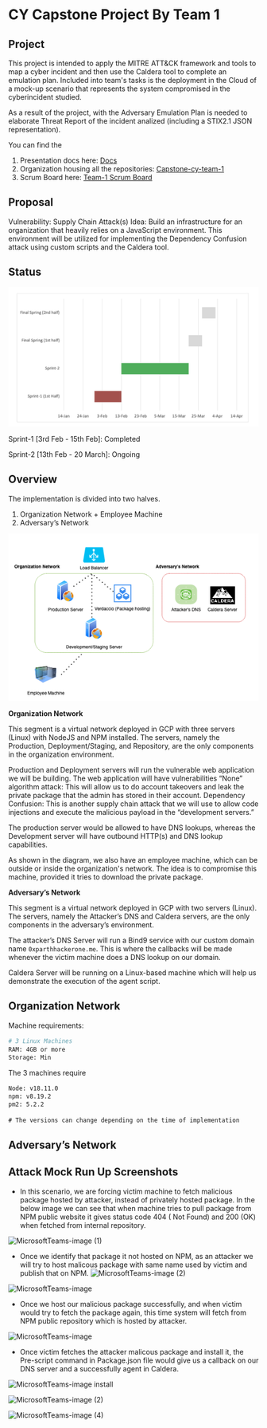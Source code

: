 # CY Capstone Project By Team 1

## Project 

This project is intended to apply the MITRE ATT&CK framework and tools to map a cyber incident and then use the Caldera tool to complete an emulation plan. Included into team's tasks is the deployment in the Cloud of a mock-up scenario that represents the system compromised in the cyberincident studied. 

As a result of the project, with the Adversary Emulation Plan is needed to elaborate Threat Report of the incident analized (including a STIX2.1 JSON representation). 

You can find the 
1. Presentation docs here: [Docs](https://github.com/capstone-cy-team-1/capstone-cy-team-1.github.io/tree/main/public)
2. Organization housing all the repositories: [Capstone-cy-team-1](https://github.com/capstone-cy-team-1/)
3. Scrum Board here: [Team-1 Scrum Board](https://github.com/orgs/capstone-cy-team-1/projects/1)

## Proposal 

Vulnerability: Supply Chain Attack(s)
Idea: Build an infrastructure for an organization that heavily relies on a JavaScript environment. This environment will be utilized for implementing the Dependency Confusion attack using custom scripts and the Caldera tool.

## Status

![](/public/chart.png)

Sprint-1 [3rd Feb - 15th Feb]:  Completed 

Sprint-2 [13th Feb - 20 March]:  Ongoing 


## Overview

The implementation is divided into two halves.
1. Organization Network + Employee Machine
2. Adversary’s Network

![](/public/file_1.drawio.png)

**Organization Network**

This segment is a virtual network deployed in GCP with three servers (Linux) with NodeJS and NPM installed. The servers, namely the Production, Deployment/Staging, and Repository, are the only components in the organization environment.

Production and Deployment servers will run the vulnerable web application we will be building. The web application will have vulnerabilities 
“None” algorithm attack:  This will allow us to do account takeovers and leak the private package that the admin has stored in their account.
Dependency Confusion: This is another supply chain attack that we will use to allow code injections and execute the malicious payload in the “development servers.”

The production server would be allowed to have DNS lookups, whereas the Development server will have outbound HTTP(s) and DNS lookup capabilities.

As shown in the diagram, we also have an employee machine, which can be outside or inside the organization's network. The idea is to compromise this machine, provided it tries to download the private package.


**Adversary’s Network**

This segment is a virtual network deployed in GCP with two servers (Linux). The servers, namely the Attacker’s DNS and Caldera servers, are the only components in the adversary’s environment.

The attacker’s DNS Server will run a Bind9 service with our custom domain name `0xparthhackerone.me`. This is where the callbacks will be made whenever the victim machine does a DNS lookup on our domain.

Caldera Server will be running on a Linux-based machine which will help us demonstrate the execution of the agent script.

## Organization Network

Machine requirements:

```bash
# 3 Linux Machines
RAM: 4GB or more
Storage: Min
```

The 3 machines require 

```
Node: v18.11.0
npm: v8.19.2
pm2: 5.2.2

# The versions can change depending on the time of implementation
```

## Adversary’s Network

## Attack Mock Run Up Screenshots
- In this scenario, we are forcing victim machine to fetch malicious package hosted by attacker, instead of privately hosted package. In the below image we can see that when machine tries to pull package from NPM public website it gives status code 404 ( Not Found) and 200 (OK) when fetched from internal repository.

![MicrosoftTeams-image (1)](https://user-images.githubusercontent.com/86850255/225090333-164a39e2-faa4-4a91-99a3-f8edc56598be.png)

- Once we identify that package it not hosted on NPM, as an attacker we will try to host malicous package with same name used by victim and publish that on NPM.
![MicrosoftTeams-image (2)](https://user-images.githubusercontent.com/86850255/225091438-af3c8d3f-fcdc-4de2-8957-f15211b64987.png)

![MicrosoftTeams-image](https://user-images.githubusercontent.com/86850255/225091624-1d9a0682-8c8b-4f1e-9578-5fe1ecabe281.png)

- Once we host our malicious package successfully, and when victim would try to fetch the package again, this time system will fetch from NPM public repository which is hosted by attacker.

![MicrosoftTeams-image](https://user-images.githubusercontent.com/86850255/225093110-5d41f2a5-954d-452e-ac23-0df108f3ed0d.png)

- Once victim fetches the attacker malicous package and install it, the Pre-script command in Package.json file would give us a callback on our DNS server and a successfully agent in Caldera.

![MicrosoftTeams-image install](https://user-images.githubusercontent.com/86850255/225094220-643213d7-0e4b-43ac-a04b-f3f7ab9e96d5.png)

![MicrosoftTeams-image (2)](https://user-images.githubusercontent.com/86850255/225094406-514d629b-ed8b-4a56-8ffc-a101c53e4e9f.png)

![MicrosoftTeams-image (4)](https://user-images.githubusercontent.com/86850255/225094442-25beb18b-0aac-4792-8fd1-2cf9856c9152.png)






